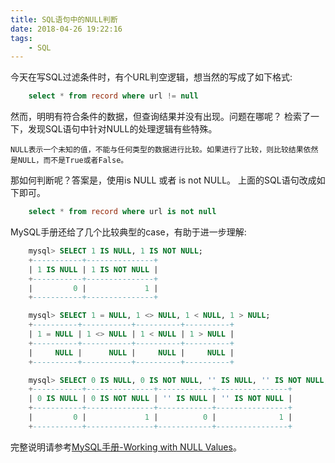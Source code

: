 ```yaml
---
title: SQL语句中的NULL判断
date: 2018-04-26 19:22:16
tags: 
    - SQL
---
```


今天在写SQL过滤条件时，有个URL判空逻辑，想当然的写成了如下格式:
```SQL
    select * from record where url != null    
```
然而，明明有符合条件的数据，但查询结果并没有出现。问题在哪呢？
检索了一下，发现SQL语句中针对NULL的处理逻辑有些特殊。

```
NULL表示一个未知的值，不能与任何类型的数据进行比较。如果进行了比较，则比较结果依然是NULL，而不是True或者False。
```

那如何判断呢？答案是，使用is NULL 或者 is not  NULL。
上面的SQL语句改成如下即可。
```SQL
    select * from record where url is not null   
```

MySQL手册还给了几个比较典型的case，有助于进一步理解:
```SQL
    mysql> SELECT 1 IS NULL, 1 IS NOT NULL;
    +-----------+---------------+
    | 1 IS NULL | 1 IS NOT NULL |
    +-----------+---------------+
    |         0 |             1 |
    +-----------+---------------+

    mysql> SELECT 1 = NULL, 1 <> NULL, 1 < NULL, 1 > NULL;
    +----------+-----------+----------+----------+
    | 1 = NULL | 1 <> NULL | 1 < NULL | 1 > NULL |
    +----------+-----------+----------+----------+
    |     NULL |      NULL |     NULL |     NULL |
    +----------+-----------+----------+----------+

    mysql> SELECT 0 IS NULL, 0 IS NOT NULL, '' IS NULL, '' IS NOT NULL;
    +-----------+---------------+------------+----------------+
    | 0 IS NULL | 0 IS NOT NULL | '' IS NULL | '' IS NOT NULL |
    +-----------+---------------+------------+----------------+
    |         0 |             1 |          0 |              1 |
    +-----------+---------------+------------+----------------+
```

完整说明请参考[MySQL手册-Working with NULL Values](https://dev.mysql.com/doc/refman/8.0/en/working-with-null.html)。
